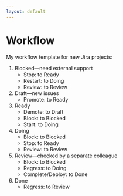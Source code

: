 ```yaml
---
layout: default
---
```


# Workflow

My workflow template for new Jira projects:

1. Blocked—need external support
   - Stop: to Ready
   - Restart: to Doing
   - Review: to Review
2. Draft—new issues
   - Promote: to Ready
3. Ready
   - Demote: to Draft
   - Block: to Blocked
   - Start: to Doing
4. Doing
   - Block: to Blocked
   - Stop: to Ready
   - Review: to Review
5. Review—checked by a separate colleague
   - Block: to Blocked
   - Regress: to Doing
   - Complete/Deploy: to Done
6. Done
   - Regress: to Review
